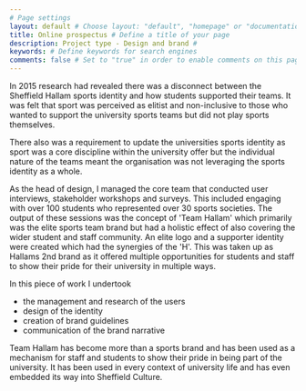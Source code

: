 ```yaml
---
# Page settings
layout: default # Choose layout: "default", "homepage" or "documentation-archive"
title: Online prospectus # Define a title of your page
description: Project type - Design and brand # 
keywords: # Define keywords for search engines
comments: false # Set to "true" in order to enable comments on this page. Make sure you properly setup "disqus_forum_shortname" variable in "_config.yml"
---
```


In 2015 research had revealed there was a disconnect between the Sheffield Hallam sports identity and how students supported their teams. It was felt that sport was perceived as elitist and non-inclusive to those who wanted to support the university sports teams but did not play sports themselves.

There also was a requirement to update the universities sports identity as sport was a core discipline within the university offer but the individual nature of the teams meant the organisation was not leveraging the sports identity as a whole.

As the head of design, I managed the core team that conducted user interviews, stakeholder workshops and surveys. This included engaging with over 100 students who represented over 30 sports societies.
The output of these sessions was the concept of 'Team Hallam' which primarily was the elite sports team brand but had a holistic effect of also covering the wider student and staff community. An elite logo and a supporter identity were created which had the synergies of the 'H'. This was taken up as Hallams 2nd brand as it offered multiple opportunities for students and staff to show their pride for their university in multiple ways.

In this piece of work I undertook 
- the management and research of the users
- design of the identity
- creation of brand guidelines
- communication of the brand narrative

Team Hallam has become more than a sports brand and has been used as a mechanism for staff and students to show their pride in being part of the university. It has been used in every context of university life and has even embedded its way into Sheffield Culture.